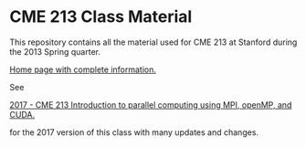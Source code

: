 CME 213 Class Material
====================

This repository contains all the material used for CME 213 at Stanford during the 2013 Spring quarter. 

[Home page with complete information.](http://ericdarve.github.io)

See

[2017 - CME 213 Introduction to parallel computing using MPI, openMP, and CUDA.](http://web.stanford.edu/class/cme213)

for the 2017 version of this class with many updates and changes.
